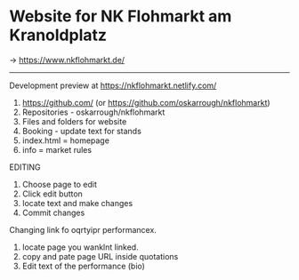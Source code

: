 # Website for NK Flohmarkt am Kranoldplatz

&rarr; https://www.nkflohmarkt.de/

---

Development preview at https://nkflohmarkt.netlify.com/

1. https://github.com/ (or https://github.com/oskarrough/nkflohmarkt)
2. Repositories - oskarrough/nkflohmarkt
3. Files and folders for website
4. Booking - update text for stands
5. index.html = homepage
6. info = market rules

EDITING

1. Choose page to edit
2. Click edit button
3. locate text and make changes
4. Commit changes

Changing link fo  oqrtyipr performancex.
1. locate page you wanklnt linked.
2. copy and pate page URL inside quotations
3. Edit text of the performance (bio)
